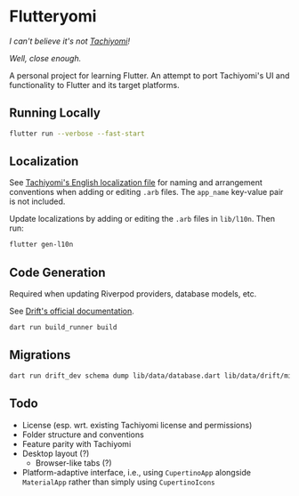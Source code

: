 # Flutteryomi

*I can't believe it's not [Tachiyomi](https://tachiyomi.org/)!*

*Well, close enough.*

A personal project for learning Flutter. An attempt to port Tachiyomi's UI and functionality to Flutter and its target platforms.

## Running Locally

```sh
flutter run --verbose --fast-start
```

## Localization

See [Tachiyomi's English localization file](https://github.com/tachiyomiorg/tachiyomi/blob/master/i18n/src/main/res/values/strings.xml) for naming and arrangement conventions when adding or editing `.arb` files. The `app_name` key-value pair is not included.

Update localizations by adding or editing the `.arb` files in `lib/l10n`. Then run:

```sh
flutter gen-l10n
```

## Code Generation

Required when updating Riverpod providers, database models, etc.

See [Drift's official documentation](https://drift.simonbinder.eu/docs/getting-started/).

```sh
dart run build_runner build
```

## Migrations

```sh
dart run drift_dev schema dump lib/data/database.dart lib/data/drift/migrations/
```

## Todo

- License (esp. wrt. existing Tachiyomi license and permissions)
- Folder structure and conventions
- Feature parity with Tachiyomi
- Desktop layout (?)
  - Browser-like tabs (?)
- Platform-adaptive interface, i.e., using `CupertinoApp` alongside `MaterialApp` rather than simply using `CupertinoIcons`
